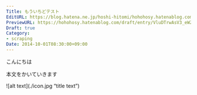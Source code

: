 ```yaml
---
Title: もういちどテスト
EditURL: https://blog.hatena.ne.jp/hoshi-hitomi/hohohosy.hatenablog.com/atom/entry/6801883189127780347
PreviewURL: https://hohohosy.hatenablog.com/draft/entry/VluDTrwAsV3_eWZNUBz4tzB5K_U
Draft: true
Category:
- scraping
Date: 2014-10-01T08:30:00+09:00
---
```


 こんにちは

 本文をかいていきます

 ![alt text](./icon.jpg “title text”)


